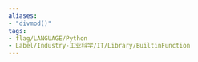 ```yaml
---
aliases:
- "divmod()"
tags:
- flag/LANGUAGE/Python
- Label/Industry-工业科学/IT/Library/BuiltinFunction
---
```

